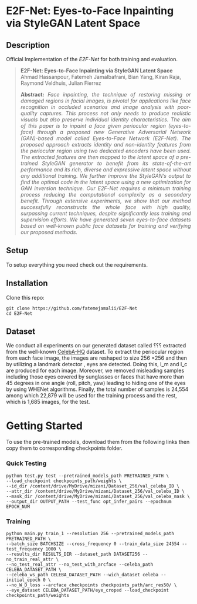 # E2F-Net: Eyes-to-Face Inpainting via StyleGAN Latent Space



## Description   
Official Implementation of the *E2F-Net* for both training and evaluation.

> **E2F-Net: Eyes-to-Face Inpainting via StyleGAN Latent Space**<br>
> Ahmad Hassanpour<sup></sup>, Fatemeh Jamalbafrani<sup></sup>, Bian Yang<sup></sup>, Kiran Raja<sup></sup>, Raymond Veldhuis<sup></sup>, Julian Fierrez<sup></sup><br>
> <p align="justify"><b>Abstract:</b> <i>Face inpainting, the technique of restoring missing or damaged regions in facial images, is pivotal for applications like face recognition in occluded scenarios and image analysis with poor-quality captures. This process not only needs to produce realistic visuals but also preserve individual identity characteristics. The aim of this paper is to inpaint a face given periocular region (eyes-to-face) through a proposed new Generative Adversarial Network (GAN)-based model called Eyes-to-Face Network (E2F-Net). The proposed approach extracts identity and non-identity features from the periocular region using two dedicated encoders have been used. The extracted features are then mapped to the latent space of a pre-trained StyleGAN generator to benefit from its state-of-the-art performance and its rich, diverse and expressive latent space without any additional training. We further improve the StyleGAN’s output to find the optimal code in the latent space using a new optimization for GAN inversion technique. Our E2F-Net requires a minimum training process reducing the computational complexity as a secondary benefit. Through extensive experiments, we show that our method successfully reconstructs the whole face with high quality, surpassing current techniques, despite significantly less training and supervision efforts. We have generated seven eyes-to-face datasets based on well-known public face datasets for training and verifying our proposed methods.</i></p>

## Setup

To setup everything you need check out the requirements.


## Installation

Clone this repo:
```
git clone https://github.com/fatemejamalii/E2F-Net
cd E2F-Net
```

## Dataset
We conduct all experiments on our generated dataset called ؟؟؟ extracted from the well-known [CelebA-HQ](https://github.com/tkarras/progressive_growing_of_gans) dataset. To extract the periocular region from each face image, the images are reshaped to size  256 ×256 and then by utilizing a landmark detector , eyes are detected. Doing this, I_m and I_c are produced for each image. Moreover, we removed misleading samples including those eyes covered by sunglasses or faces that have more than 45 degrees in one angle (roll, pitch, yaw) leading to hiding one of the eyes by using WHENet algorithms. Finally, the total number of 
samples is 24,554 among which 22,879 will be used for the training process and the rest, which is 1,685 images, for the test.

# Getting Started
To use the pre-trained models, download them from the following links then copy them to corresponding checkpoints folder.

### Quick Testing
```
python test.py test --pretrained_models_path PRETRAINED_PATH \
--load_checkpoint checkpoints_path/weights \
--id_dir /content/drive/MyDrive/mizani/Dataset_256/val_celeba_ID \
--attr_dir /content/drive/MyDrive/mizani/Dataset_256/val_celeba_ID \
--mask_dir /content/drive/MyDrive/mizani/Dataset_256/val_celeba_mask \
--output_dir OUTPUT_PATH --test_func opt_infer_pairs --epochnum EPOCH_NUM
```

### Training
```
python main.py train_1 --resolution 256 --pretrained_models_path PRETRAINED_PATH \
--batch_size BATCHSIZE --cross_frequency 0 --train_data_size 24554 --test_frequency 1000 \
--results_dir RESULTS_DIR --dataset_path DATASET256 --no_train_real_attr \
--no_test_real_attr --no_test_with_arcface --celeba_path CELEBA_DATASET_PATH \
--celeba_ws_path CELEBA_DATASET_PATH --wich_dataset celeba --initial_epoch 0 \
--no_W_D_loss --arcface_checkpoints checkpoints_path/arc_res50/ \
--eye_dataset CELEBA_DATASET_PATH/eye_croped --load_checkpoint checkpoints_path/weights
```
